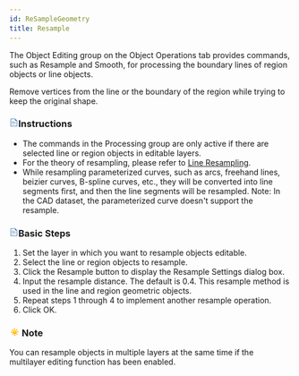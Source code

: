 ```yaml
---
id: ReSampleGeometry
title: Resample
---
```


The Object Editing group on the Object Operations tab provides commands, such as Resample and Smooth, for processing the boundary lines of region objects or line objects.

Remove vertices from the line or the boundary of the region while trying to keep the original shape.

### ![](../../../img/read.gif)Instructions

  * The commands in the Processing group are only active if there are selected line or region objects in editable layers.
  * For the theory of resampling, please refer to [Line Resampling](ReSampleIntro.htm).
  * While resampling parameterized curves, such as arcs, freehand lines, beizier curves, B-spline curves, etc., they will be converted into line segments first, and then the line segments will be resampled. Note: In the CAD dataset, the parameterized curve doesn't support the resample.

### ![](../../../img/read.gif)Basic Steps

  1. Set the layer in which you want to resample objects editable.
  2. Select the line or region objects to resample.
  3. Click the Resample button to display the Resample Settings dialog box.
  4. Input the resample distance. The default is 0.4. This resample method is used in the line and region geometric objects.
  5. Repeat steps 1 through 4 to implement another resample operation.
  6. Click OK.

### ![](../../../img/note.png)Note

You can resample objects in multiple layers at the same time if the multilayer editing function has been enabled.